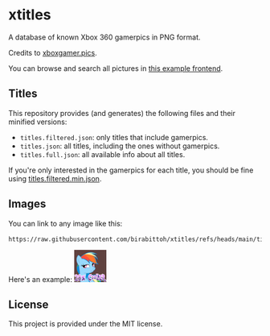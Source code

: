 # xtitles
A database of known Xbox 360 gamerpics in PNG format.

Credits to [xboxgamer.pics](https://xboxgamer.pics/).

You can browse and search all pictures in [this example frontend](https://birabittoh.github.io/xtitles).

## Titles

This repository provides (and generates) the following files and their minified versions:
* `titles.filtered.json`: only titles that include gamerpics.
* `titles.json`: all titles, including the ones without gamerpics.
* `titles.full.json`: all available info about all titles.

If you're only interested in the gamerpics for each title, you should be fine using [titles.filtered.min.json](https://raw.githubusercontent.com/birabittoh/xtitles/refs/heads/main/titles.filtered.min.json).

## Images

You can link to any image like this:
```
https://raw.githubusercontent.com/birabittoh/xtitles/refs/heads/main/titles/{title_id}/{picture_id}.png
```

Here's an example:
![](https://raw.githubusercontent.com/birabittoh/xtitles/refs/heads/main/titles/413607d9/20452.png)

## License

This project is provided under the MIT license.
